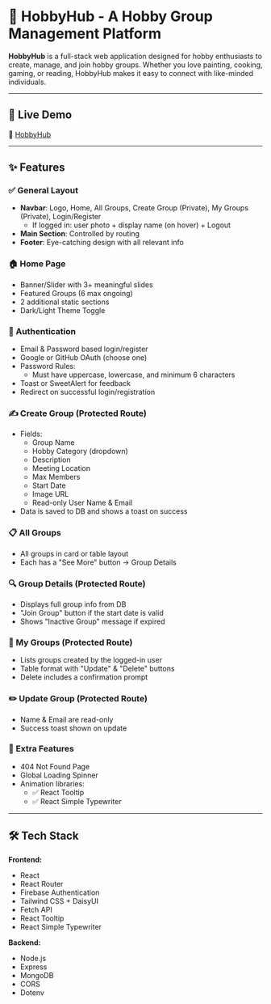 # 🎨 HobbyHub - A Hobby Group Management Platform

**HobbyHub** is a full-stack web application designed for hobby enthusiasts to create, manage, and join hobby groups. Whether you love painting, cooking, gaming, or reading, HobbyHub makes it easy to connect with like-minded individuals.

---

## 🚀 Live Demo

🔗 [HobbyHub](https://hobbyhub-tamim.web.app/)

---

## ✨ Features

### ✅ General Layout

- **Navbar**: Logo, Home, All Groups, Create Group (Private), My Groups (Private), Login/Register
  - If logged in: user photo + display name (on hover) + Logout
- **Main Section**: Controlled by routing
- **Footer**: Eye-catching design with all relevant info

### 🏠 Home Page

- Banner/Slider with 3+ meaningful slides
- Featured Groups (6 max ongoing)
- 2 additional static sections
- Dark/Light Theme Toggle

### 🔐 Authentication

- Email & Password based login/register
- Google or GitHub OAuth (choose one)
- Password Rules:
  - Must have uppercase, lowercase, and minimum 6 characters
- Toast or SweetAlert for feedback
- Redirect on successful login/registration

### ✍️ Create Group (Protected Route)

- Fields:
  - Group Name
  - Hobby Category (dropdown)
  - Description
  - Meeting Location
  - Max Members
  - Start Date
  - Image URL
  - Read-only User Name & Email
- Data is saved to DB and shows a toast on success

### 📋 All Groups

- All groups in card or table layout
- Each has a "See More" button → Group Details

### 🔍 Group Details (Protected Route)

- Displays full group info from DB
- "Join Group" button if the start date is valid
- Shows "Inactive Group" message if expired

### 📂 My Groups (Protected Route)

- Lists groups created by the logged-in user
- Table format with "Update" & "Delete" buttons
- Delete includes a confirmation prompt

### ✏️ Update Group (Protected Route)

- Name & Email are read-only
- Success toast shown on update

### 🧰 Extra Features

- 404 Not Found Page
- Global Loading Spinner
- Animation libraries:
  - ✅ React Tooltip
  - ✅ React Simple Typewriter

---

## 🛠️ Tech Stack

**Frontend:**

- React
- React Router
- Firebase Authentication
- Tailwind CSS + DaisyUI
- Fetch API
- React Tooltip
- React Simple Typewriter

**Backend:**

- Node.js
- Express
- MongoDB
- CORS
- Dotenv
